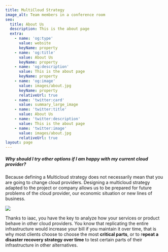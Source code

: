 ```yaml
---
title: MultiCloud Strategy
image_alt: Team members in a conference room
seo:
  title: About Us
  description: This is the about page
  extra:
    - name: 'og:type'
      value: website
      keyName: property
    - name: 'og:title'
      value: About Us
      keyName: property
    - name: 'og:description'
      value: This is the about page
      keyName: property
    - name: 'og:image'
      value: images/about.jpg
      keyName: property
      relativeUrl: true
    - name: 'twitter:card'
      value: summary_large_image
    - name: 'twitter:title'
      value: About Us
    - name: 'twitter:description'
      value: This is the about page
    - name: 'twitter:image'
      value: images/about.jpg
      relativeUrl: true
layout: page
---
```







##### Why should I try other options if I am happy with my current cloud provider?

Because defining a Multicloud strategy does not necessarily mean that you are going to change cloud providers. Designing a multicloud strategy adapted to the project or company allows us to be prepared for future problems of the cloud provider, our economic situation or new lines of business.



![](https://1.bp.blogspot.com/-7B2vgE9hmu4/XQkeVytOFDI/AAAAAAAACG4/YDrkCLq--eQFiTcXVK9y\_950ETfL2RU6wCLcBGAs/s1600/Cloud_Silo.png)

Thanks to iaac, you have the key to analyze how your services or product behave in other cloud providers. You know that replicating the entire infrastructure would increase your bill if you maintain it over time, that is why most clients choose to choose the most **critical parts**, or to r**epeat a disaster recovery strategy over time** to test certain parts of their infrastructure in other alternatives.
